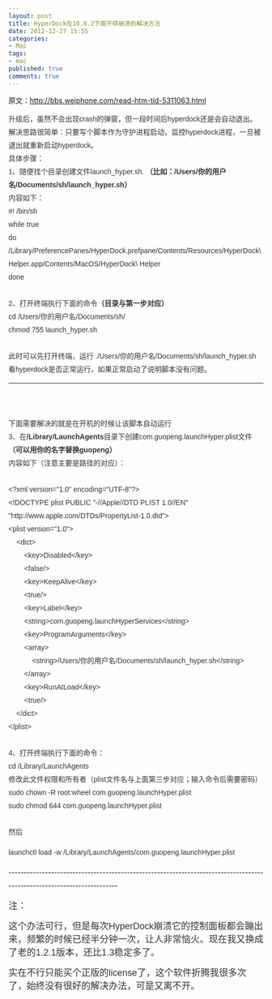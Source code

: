 ```yaml
---
layout: post
title: HyperDock在10.8.2下面不停崩溃的解决方法
date: 2012-12-27 15:55
categories:
- Mac
tags:
- mac
published: true
comments: true
---
```

<p><p>原文：<a href="http://bbs.weiphone.com/read-htm-tid-5311063.html">http://bbs.weiphone.com/read-htm-tid-5311063.html</a></p>
<p><span style="color: #333333; font-family: Arial; font-size: 14px; line-height: 26px;">升级后，虽然不会出现crash的弹窗，但一段时间后hyperdock还是会自动退出。</span><br style="outline: none; color: #333333; font-family: Arial; font-size: 14px; line-height: 26px;" /><span style="color: #333333; font-family: Arial; font-size: 14px; line-height: 26px;">解决思路很简单：只要写个脚本作为守护进程启动，监控hyperdock进程，一旦被退出就重新启动hyperdock。</span><br style="outline: none; color: #333333; font-family: Arial; font-size: 14px; line-height: 26px;" /><span style="color: #333333; font-family: Arial; font-size: 14px; line-height: 26px;">具体步骤：</span><br style="outline: none; color: #333333; font-family: Arial; font-size: 14px; line-height: 26px;" /><span style="color: #333333; font-family: Arial; font-size: 14px; line-height: 26px;">1、随便找个目录创建文件launch_hyper.sh. </span><strong style="outline: none; font-weight: bold; color: #333333; font-family: Arial; font-size: 14px; line-height: 26px;">（比如：/Users/你的用户名/Documents/sh/launch_hyper.sh）</strong><br style="outline: none; color: #333333; font-family: Arial; font-size: 14px; line-height: 26px;" /><span style="color: #333333; font-family: Arial; font-size: 14px; line-height: 26px;">内容如下：</span><br style="outline: none; color: #333333; font-family: Arial; font-size: 14px; line-height: 26px;" /><span style="color: #333333; font-family: Arial; font-size: 14px; line-height: 26px;">#! /bin/sh</span><br style="outline: none; color: #333333; font-family: Arial; font-size: 14px; line-height: 26px;" /><span style="color: #333333; font-family: Arial; font-size: 14px; line-height: 26px;">while true</span><br style="outline: none; color: #333333; font-family: Arial; font-size: 14px; line-height: 26px;" /><span style="color: #333333; font-family: Arial; font-size: 14px; line-height: 26px;">do</span><br style="outline: none; color: #333333; font-family: Arial; font-size: 14px; line-height: 26px;" /><span style="color: #333333; font-family: Arial; font-size: 14px; line-height: 26px;">/Library/PreferencePanes/HyperDock.prefpane/Contents/Resources/HyperDock\ Helper.app/Contents/MacOS/HyperDock\ Helper</span><br style="outline: none; color: #333333; font-family: Arial; font-size: 14px; line-height: 26px;" /><span style="color: #333333; font-family: Arial; font-size: 14px; line-height: 26px;">done</span><br style="outline: none; color: #333333; font-family: Arial; font-size: 14px; line-height: 26px;" /><br style="outline: none; color: #333333; font-family: Arial; font-size: 14px; line-height: 26px;" /><span style="color: #333333; font-family: Arial; font-size: 14px; line-height: 26px;">2、打开终端执行下面的命令</span><strong style="outline: none; font-weight: bold; color: #333333; font-family: Arial; font-size: 14px; line-height: 26px;">（目录与第一步对应）</strong><br style="outline: none; color: #333333; font-family: Arial; font-size: 14px; line-height: 26px;" /><span style="color: #333333; font-family: Arial; font-size: 14px; line-height: 26px;">cd /Users/你的用户名/Documents/sh/</span><br style="outline: none; color: #333333; font-family: Arial; font-size: 14px; line-height: 26px;" /><span style="color: #333333; font-family: Arial; font-size: 14px; line-height: 26px;">chmod 755 launch_hyper.sh</span><br style="outline: none; color: #333333; font-family: Arial; font-size: 14px; line-height: 26px;" /><br style="outline: none; color: #333333; font-family: Arial; font-size: 14px; line-height: 26px;" /><span style="color: #333333; font-family: Arial; font-size: 14px; line-height: 26px;">此时可以先打开终端，运行 ./Users/你的用户名/Documents/sh/launch_hyper.sh 看hyperdock是否正常运行，如果正常启动了说明脚本没有问题。</span></p>
<hr style="outline: none; color: #333333; font-family: Arial; font-size: 14px; line-height: 26px;" />
<p><br style="outline: none; color: #333333; font-family: Arial; font-size: 14px; line-height: 26px;" /><br style="outline: none; color: #333333; font-family: Arial; font-size: 14px; line-height: 26px;" /><span style="color: #333333; font-family: Arial; font-size: 14px; line-height: 26px;">下面需要解决的就是在开机的时候让该脚本自动运行</span><br style="outline: none; color: #333333; font-family: Arial; font-size: 14px; line-height: 26px;" /><span style="color: #333333; font-family: Arial; font-size: 14px; line-height: 26px;">3、在</span><strong style="outline: none; font-weight: bold; color: #333333; font-family: Arial; font-size: 14px; line-height: 26px;">/Library/LaunchAgents</strong><span style="color: #333333; font-family: Arial; font-size: 14px; line-height: 26px;">目录下创建com.guopeng.launchHyper.plist文件</span><strong style="outline: none; font-weight: bold; color: #333333; font-family: Arial; font-size: 14px; line-height: 26px;">（可以用你的名字替换guopeng）</strong><br style="outline: none; color: #333333; font-family: Arial; font-size: 14px; line-height: 26px;" /><span style="color: #333333; font-family: Arial; font-size: 14px; line-height: 26px;">内容如下（注意主要是路径的对应）：</span><br style="outline: none; color: #333333; font-family: Arial; font-size: 14px; line-height: 26px;" /><br style="outline: none; color: #333333; font-family: Arial; font-size: 14px; line-height: 26px;" /><span style="color: #333333; font-family: Arial; font-size: 14px; line-height: 26px;">&lt;?xml version="1.0" encoding="UTF-8"?&gt;</span><br style="outline: none; color: #333333; font-family: Arial; font-size: 14px; line-height: 26px;" /><span style="color: #333333; font-family: Arial; font-size: 14px; line-height: 26px;">&lt;!DOCTYPE plist PUBLIC "-//Apple//DTD PLIST 1.0//EN" "http://www.apple.com/DTDs/PropertyList-1.0.dtd"&gt;</span><br style="outline: none; color: #333333; font-family: Arial; font-size: 14px; line-height: 26px;" /><span style="color: #333333; font-family: Arial; font-size: 14px; line-height: 26px;">&lt;plist version="1.0"&gt;</span><br style="outline: none; color: #333333; font-family: Arial; font-size: 14px; line-height: 26px;" /><span style="color: #333333; font-family: Arial; font-size: 14px; line-height: 26px;">    &lt;dict&gt;</span><br style="outline: none; color: #333333; font-family: Arial; font-size: 14px; line-height: 26px;" /><span style="color: #333333; font-family: Arial; font-size: 14px; line-height: 26px;">        &lt;key&gt;Disabled&lt;/key&gt;</span><br style="outline: none; color: #333333; font-family: Arial; font-size: 14px; line-height: 26px;" /><span style="color: #333333; font-family: Arial; font-size: 14px; line-height: 26px;">        &lt;false/&gt;</span><br style="outline: none; color: #333333; font-family: Arial; font-size: 14px; line-height: 26px;" /><span style="color: #333333; font-family: Arial; font-size: 14px; line-height: 26px;">        &lt;key&gt;KeepAlive&lt;/key&gt;</span><br style="outline: none; color: #333333; font-family: Arial; font-size: 14px; line-height: 26px;" /><span style="color: #333333; font-family: Arial; font-size: 14px; line-height: 26px;">        &lt;true/&gt;</span><br style="outline: none; color: #333333; font-family: Arial; font-size: 14px; line-height: 26px;" /><span style="color: #333333; font-family: Arial; font-size: 14px; line-height: 26px;">        &lt;key&gt;Label&lt;/key&gt;</span><br style="outline: none; color: #333333; font-family: Arial; font-size: 14px; line-height: 26px;" /><span style="color: #333333; font-family: Arial; font-size: 14px; line-height: 26px;">        &lt;string&gt;com.guopeng.launchHyperServices&lt;/string&gt;</span><br style="outline: none; color: #333333; font-family: Arial; font-size: 14px; line-height: 26px;" /><span style="color: #333333; font-family: Arial; font-size: 14px; line-height: 26px;">        &lt;key&gt;ProgramArguments&lt;/key&gt;</span><br style="outline: none; color: #333333; font-family: Arial; font-size: 14px; line-height: 26px;" /><span style="color: #333333; font-family: Arial; font-size: 14px; line-height: 26px;">        &lt;array&gt;</span><br style="outline: none; color: #333333; font-family: Arial; font-size: 14px; line-height: 26px;" /><span style="color: #333333; font-family: Arial; font-size: 14px; line-height: 26px;">            &lt;string&gt;/Users/你的用户名/Documents/sh/launch_hyper.sh&lt;/string&gt;</span><br style="outline: none; color: #333333; font-family: Arial; font-size: 14px; line-height: 26px;" /><span style="color: #333333; font-family: Arial; font-size: 14px; line-height: 26px;">        &lt;/array&gt;</span><br style="outline: none; color: #333333; font-family: Arial; font-size: 14px; line-height: 26px;" /><span style="color: #333333; font-family: Arial; font-size: 14px; line-height: 26px;">        &lt;key&gt;RunAtLoad&lt;/key&gt;</span><br style="outline: none; color: #333333; font-family: Arial; font-size: 14px; line-height: 26px;" /><span style="color: #333333; font-family: Arial; font-size: 14px; line-height: 26px;">        &lt;true/&gt;</span><br style="outline: none; color: #333333; font-family: Arial; font-size: 14px; line-height: 26px;" /><span style="color: #333333; font-family: Arial; font-size: 14px; line-height: 26px;">    &lt;/dict&gt;</span><br style="outline: none; color: #333333; font-family: Arial; font-size: 14px; line-height: 26px;" /><span style="color: #333333; font-family: Arial; font-size: 14px; line-height: 26px;">&lt;/plist&gt;</span><br style="outline: none; color: #333333; font-family: Arial; font-size: 14px; line-height: 26px;" /><br style="outline: none; color: #333333; font-family: Arial; font-size: 14px; line-height: 26px;" /><span style="color: #333333; font-family: Arial; font-size: 14px; line-height: 26px;">4、打开终端执行下面的命令：</span><br style="outline: none; color: #333333; font-family: Arial; font-size: 14px; line-height: 26px;" /><span style="color: #333333; font-family: Arial; font-size: 14px; line-height: 26px;">cd /Library/LaunchAgents</span><br style="outline: none; color: #333333; font-family: Arial; font-size: 14px; line-height: 26px;" /><span style="color: #333333; font-family: Arial; font-size: 14px; line-height: 26px;">修改此文件权限和所有者（plist文件名与上面第三步对应；输入命令后需要密码）</span><br style="outline: none; color: #333333; font-family: Arial; font-size: 14px; line-height: 26px;" /><span style="color: #333333; font-family: Arial; font-size: 14px; line-height: 26px;">sudo chown -R root:wheel com.guopeng.launchHyper.plist</span><br style="outline: none; color: #333333; font-family: Arial; font-size: 14px; line-height: 26px;" /><span style="color: #333333; font-family: Arial; font-size: 14px; line-height: 26px;">sudo chmod 644 com.guopeng.launchHyper.plist</span><br style="outline: none; color: #333333; font-family: Arial; font-size: 14px; line-height: 26px;" /><br style="outline: none; color: #333333; font-family: Arial; font-size: 14px; line-height: 26px;" /><span style="color: #333333; font-family: Arial; font-size: 14px; line-height: 26px;">然后</span></p>
<p><span style="color: #333333; font-family: Arial; font-size: 14px; line-height: 26px;">launchctl load -w /Library/LaunchAgents/</span><span style="color: #333333; font-family: Arial; font-size: 14px; line-height: 26px;">com.guopeng.launchHyper.plist</span></p>
<p><span style="color: #333333; font-family: Arial; font-size: large;"><span style="line-height: 26px;">------------------------<span style="color: #333333; font-family: Arial; font-size: large; line-height: 26px;">------------------------</span><span style="color: #333333; font-family: Arial; font-size: large; line-height: 26px;">------------------------</span><span style="color: #333333; font-family: Arial; font-size: large; line-height: 26px;">------------------------</span><span style="color: #333333; font-family: Arial; font-size: large; line-height: 26px;">------------------------</span></span></span></p>
<p><span style="color: #333333; font-family: Arial; font-size: large;"><span style="line-height: 26px;">注：</span></span></p>
<p><span style="color: #333333; font-family: Arial; font-size: large;"><span style="line-height: 26px;">这个办法可行，但是每次HyperDock崩溃它的控制面板都会蹦出来，频繁的时候已经半分钟一次，让人非常恼火。现在我又换成了老的1.2.1版本，还比1.3稳定多了。</span></span></p>
<p><span style="color: #333333; font-family: Arial; font-size: large;"><span style="line-height: 26px;">实在不行只能买个正版的license了，这个软件折腾我很多次了，始终没有很好的解决办法，可是又离不开。</span></span></p></p>
